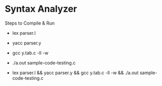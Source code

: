 # Syntax Analyzer

Steps to Compile & Run
- lex parser.l
- yacc parser.y
- gcc y.tab.c -ll -w
- ./a.out sample-code-testing.c

- lex parser.l && yacc parser.y && gcc y.tab.c -ll -w && ./a.out sample-code-testing.c

